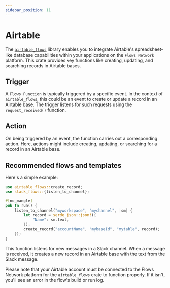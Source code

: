 ```yaml
---
sidebar_position: 11
---
```

# Airtable

The [`airtable_flows`](https://docs.rs/airtable_flows) library enables you to integrate Airtable's spreadsheet-like database capabilities within your applications on the `Flows Network` platform. This crate provides key functions like creating, updating, and searching records in Airtable bases.


## Trigger

A `Flows Function` is typically triggered by a specific event. In the context of `airtable_flows`, this could be an event to create or update a record in an Airtable base. The trigger listens for such requests using the `request_received()` function.


## Action

On being triggered by an event, the function carries out a corresponding action. Here, actions might include creating, updating, or searching for a record in an Airtable base.


## Recommended flows and templates

Here's a simple example:

```rust
use airtable_flows::create_record;
use slack_flows::{listen_to_channel};

#[no_mangle]
pub fn run() {
    listen_to_channel("myworkspace", "mychannel", |sm| {
        let record = serde_json::json!({
            "Name": sm.text,
        });
        create_record("accountName", "mybaseId", "mytable", record);
    });
}
```


This function listens for new messages in a Slack channel. When a message is received, it creates a new record in an Airtable base with the text from the Slack message.

Please note that your Airtable account must be connected to the Flows Network platform for the `airtable_flows` crate to function properly. If it isn't, you'll see an error in the flow's build or run log.
